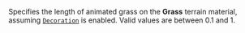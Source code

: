 Specifies the length of animated grass on the **Grass** terrain material,
assuming [`Decoration`](https://create.roblox.com/docs/reference/engine/classes/Terrain#Decoration) is enabled. Valid values
are between 0.1 and 1.